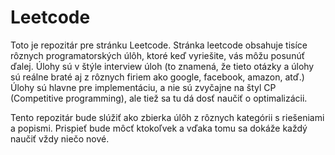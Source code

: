# Leetcode

Toto je repozitár pre stránku Leetcode. Stránka leetcode obsahuje tisíce rôznych programatorských úlôh, ktoré keď vyriešite, vás môžu posunúť ďalej. Úlohy sú v štýle interview úloh (to znamená, že tieto otázky a úlohy sú reálne braté aj z rôznych firiem ako google, facebook, amazon, atď.) Úlohy sú hlavne pre implementáciu, a nie sú zvyčajne na štyl CP (Competitive programming), ale tiež sa tu dá dosť naučiť o optimalizácii. 

Tento repozitár bude slúžiť ako zbierka úlôh z rôznych kategórii s riešeniami a popismi. Prispieť bude môcť ktokoľvek a vďaka tomu sa dokáže každý naučiť vždy niečo nové.
